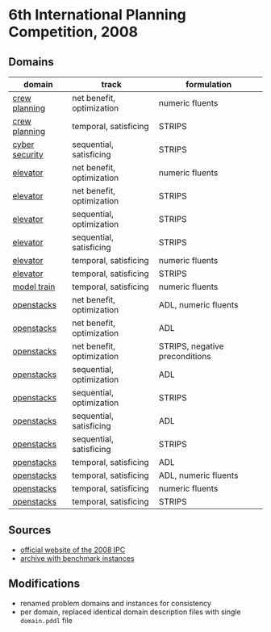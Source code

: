 # 6th International Planning Competition, 2008

## Domains

| domain | track | formulation |
|--------|-------|-------------|
| [crew planning](domains/crew-planning-net-benefit-optimization-numeric-fluents) | net benefit, optimization | numeric fluents |
| [crew planning](domains/crew-planning-temporal-satisficing-strips) | temporal, satisficing | STRIPS |
| [cyber security](domains/cyber-security-sequential-satisficing-strips) | sequential, satisficing | STRIPS |
| [elevator](domains/elevator-net-benefit-optimization-numeric-fluents) | net benefit, optimization | numeric fluents |
| [elevator](domains/elevator-net-benefit-optimization-strips) | net benefit, optimization | STRIPS |
| [elevator](domains/elevator-sequential-optimization-strips) | sequential, optimization | STRIPS |
| [elevator](domains/elevator-sequential-satisficing-strips) | sequential, satisficing | STRIPS |
| [elevator](domains/elevator-temporal-satisficing-numeric-fluents) | temporal, satisficing | numeric fluents |
| [elevator](domains/elevator-temporal-satisficing-strips) | temporal, satisficing | STRIPS |
| [model train](domains/model-train-temporal-satisficing-numeric-fluents) | temporal, satisficing | numeric fluents |
| [openstacks](domains/openstacks-net-benefit-optimization-adl-numeric-fluents) | net benefit, optimization | ADL, numeric fluents |
| [openstacks](domains/openstacks-net-benefit-optimization-adl) | net benefit, optimization | ADL |
| [openstacks](domains/openstacks-net-benefit-optimization-strips-negative-preconditions) | net benefit, optimization | STRIPS, negative preconditions |
| [openstacks](domains/openstacks-sequential-optimization-adl) | sequential, optimization | ADL |
| [openstacks](domains/openstacks-sequential-optimization-strips) | sequential, optimization | STRIPS |
| [openstacks](domains/openstacks-sequential-satisficing-adl) | sequential, satisficing | ADL |
| [openstacks](domains/openstacks-sequential-satisficing-strips) | sequential, satisficing | STRIPS |
| [openstacks](domains/openstacks-temporal-satisficing-adl) | temporal, satisficing | ADL |
| [openstacks](domains/openstacks-temporal-satisficing-adl-numeric-fluents) | temporal, satisficing | ADL, numeric fluents |
| [openstacks](domains/openstacks-temporal-satisficing-numeric-fluents) | temporal, satisficing | numeric fluents |
| [openstacks](domains/openstacks-temporal-satisficing-strips) | temporal, satisficing | STRIPS |

## Sources

* [official website of the 2008 IPC][1]
* [archive with benchmark instances][2]

## Modifications

* renamed problem domains and instances for consistency
* per domain, replaced identical domain description files with single `domain.pddl` file




[1]:http://ipc08.icaps-conference.org/
[2]:http://ipc08.icaps-conference.org/deterministic/data/domains/ipc2008.tar.bz2
